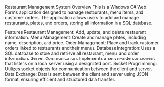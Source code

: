 Restaurant Management System
Overview
This is a Windows C# Web Forms application designed to manage restaurants, menu items, and customer orders. The application allows users to add and manage restaurants, plates, and orders, storing all information in a SQL database.

Features
Restaurant Management: Add, update, and delete restaurant information.
Menu Management: Create and manage plates, including name, description, and price.
Order Management: Place and track customer orders linked to restaurants and their menus.
Database Integration: Uses a SQL database to store and retrieve all restaurant, menu, and order information.
Server Communication: Implements a server-side component that listens on a local server using a designated port.
Socket Programming: Utilizes socket objects for communication between the client and server.
Data Exchange: Data is sent between the client and server using JSON format, ensuring efficient and structured data transfer.